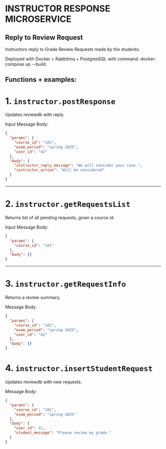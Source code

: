 # INSTRUCTOR RESPONSE MICROSERVICE

## Reply to Review Request

Instructors reply to Grade Review Requests made by the students.

Deployed with Docker + Rabbitmq + PostgresSQL with command: docker-compose up --build

## Functions + examples:

# 1. `instructor.postResponse`  

Updates reviewdb with reply.

Input Message Body:

```json
{
  "params": {
    "course_id": "101",
    "exam_period": "spring 2025",
    "user_id": "42"
  },
  "body": {
    "instructor_reply_message": "We will consider your case.",
    "instructor_action": "Will be considered"
  }
}
```

---

# 2. `instructor.getRequestsList`

Returns list of all pending requests, given a cource id.

Input Message Body:

```json
{
  "params": {
    "course_id": "101"
  },
  "body": {}
}
```

---

# 3. `instructor.getRequestInfo`

Returns a review summary.

Message Body:

```json
{
  "params": {
    "course_id": "101",
    "exam_period": "spring 2025",
    "user_id": "42"
  },
  "body": {}
}
```

# 4. `instructor.insertStudentRequest`

Updates reviewdb with new requests.

Message Body:

```json
{
  "params": {
    "course_id": "101",
    "exam_period": "spring 2025"
  },
  "body": {
    "user_id": 42,
    "student_message": "Please review my grade."
  }
}
```
